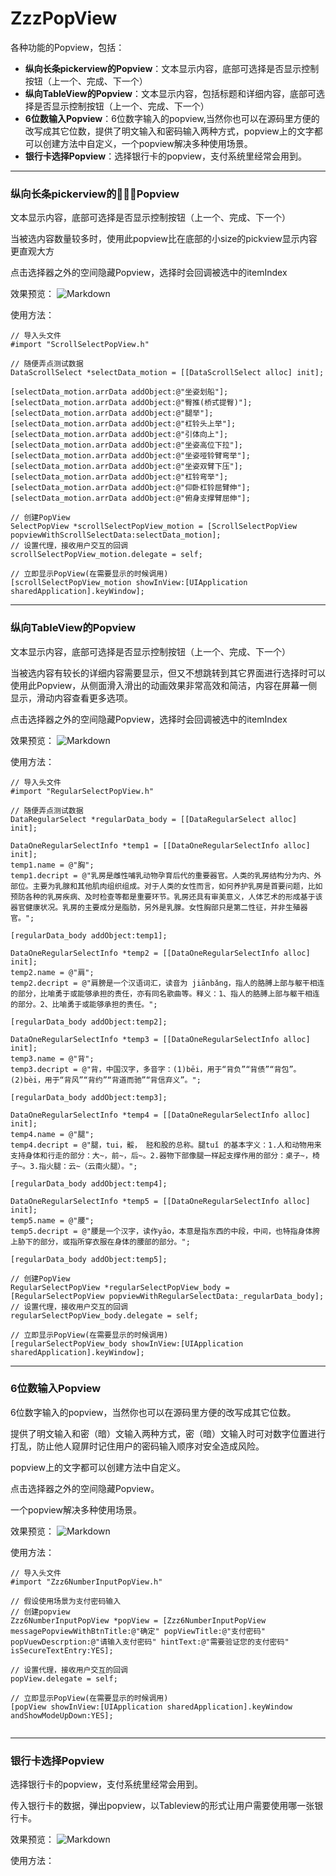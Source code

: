 # ZzzPopView
各种功能的Popview，包括：
- **纵向长条pickerview的Popview**：文本显示内容，底部可选择是否显示控制按钮（上一个、完成、下一个）
- **纵向TableView的Popview**：文本显示内容，包括标题和详细内容，底部可选择是否显示控制按钮（上一个、完成、下一个）
- **6位数输入Popview**：6位数字输入的popview,当然你也可以在源码里方便的改写成其它位数，提供了明文输入和密码输入两种方式，popview上的文字都可以创建方法中自定义，一个popview解决多种使用场景。
- **银行卡选择Popview**：选择银行卡的popview，支付系统里经常会用到。


- - - 
### 纵向长条pickerview的Popview

文本显示内容，底部可选择是否显示控制按钮（上一个、完成、下一个）

当被选内容数量较多时，使用此popview比在底部的小size的pickview显示内容更直观大方

点击选择器之外的空间隐藏Popview，选择时会回调被选中的itemIndex

效果预览：
![Markdown](http://i1.bvimg.com/603144/b44c6416a601b6fb.png)

使用方法：
```
// 导入头文件
#import "ScrollSelectPopView.h"
	  
// 随便弄点测试数据
DataScrollSelect *selectData_motion = [[DataScrollSelect alloc] init];

[selectData_motion.arrData addObject:@"坐姿划船"];
[selectData_motion.arrData addObject:@"臀推(桥式提臀)"];
[selectData_motion.arrData addObject:@"腿举"];
[selectData_motion.arrData addObject:@"杠铃头上举"];
[selectData_motion.arrData addObject:@"引体向上"];
[selectData_motion.arrData addObject:@"坐姿高位下拉"];
[selectData_motion.arrData addObject:@"坐姿哑铃臂弯举"];
[selectData_motion.arrData addObject:@"坐姿双臂下压"];
[selectData_motion.arrData addObject:@"杠铃弯举"];
[selectData_motion.arrData addObject:@"仰卧杠铃屈臂伸"];
[selectData_motion.arrData addObject:@"俯身支撑臂屈伸"];

// 创建PopView
SelectPopView *scrollSelectPopView_motion = [ScrollSelectPopView popviewWithScrollSelectData:selectData_motion];
// 设置代理，接收用户交互的回调
scrollSelectPopView_motion.delegate = self;

// 立即显示PopView(在需要显示的时候调用)
[scrollSelectPopView_motion showInView:[UIApplication sharedApplication].keyWindow];
```




- - - 
### 纵向TableView的Popview

文本显示内容，底部可选择是否显示控制按钮（上一个、完成、下一个）

当被选内容有较长的详细内容需要显示，但又不想跳转到其它界面进行选择时可以使用此Popview，从侧面滑入滑出的动画效果非常高效和简洁，内容在屏幕一侧显示，滑动内容查看更多选项。

点击选择器之外的空间隐藏Popview，选择时会回调被选中的itemIndex

效果预览：
![Markdown](http://i2.bvimg.com/603144/5fda8e43c2faa43c.png)

使用方法：
```
// 导入头文件
#import "RegularSelectPopView.h"

// 随便弄点测试数据
DataRegularSelect *regularData_body = [[DataRegularSelect alloc] init];

DataOneRegularSelectInfo *temp1 = [[DataOneRegularSelectInfo alloc] init];
temp1.name = @"胸";
temp1.decript = @"乳房是雌性哺乳动物孕育后代的重要器官。人类的乳房结构分为内、外部位。主要为乳腺和其他肌肉组织组成。对于人类的女性而言，如何养护乳房是首要问题，比如预防各种的乳房疾病、及时检查等都是重要环节。乳房还具有审美意义，人体艺术的形成基于该器官健康状况。乳房的主要成分是脂肪，另外是乳腺。女性胸部只是第二性征，并非生殖器官。";

[regularData_body addObject:temp1];

DataOneRegularSelectInfo *temp2 = [[DataOneRegularSelectInfo alloc] init];
temp2.name = @"肩";
temp2.decript = @"肩膀是一个汉语词汇，读音为 jiānbǎng，指人的胳膊上部与躯干相连的部分，比喻勇于或能够承担的责任，亦有同名歌曲等。释义：1、指人的胳膊上部与躯干相连的部分。2、比喻勇于或能够承担的责任。";

[regularData_body addObject:temp2];

DataOneRegularSelectInfo *temp3 = [[DataOneRegularSelectInfo alloc] init];
temp3.name = @"背";
temp3.decript = @"背，中国汉字，多音字：(1)bēi，用于“背负”“背债”“背包”。(2)bèi，用于“背风”“背约”“背道而驰”“背信弃义”。";

[regularData_body addObject:temp3];

DataOneRegularSelectInfo *temp4 = [[DataOneRegularSelectInfo alloc] init];
temp4.name = @"腿";
temp4.decript = @"腿，tui，骽， 胫和股的总称。腿tuǐ 的基本字义：1.人和动物用来支持身体和行走的部分：大~，前~，后~。2.器物下部像腿一样起支撑作用的部分：桌子~，椅子~。3.指火腿：云~（云南火腿）。";

[regularData_body addObject:temp4];

DataOneRegularSelectInfo *temp5 = [[DataOneRegularSelectInfo alloc] init];
temp5.name = @"腰";
temp5.decript = @"腰是一个汉字，读作yāo，本意是指东西的中段，中间，也特指身体胯上胁下的部分，或指所穿衣服在身体的腰部的部分。";

[regularData_body addObject:temp5];

// 创建PopView
RegularSelectPopView *regularSelectPopView_body = [RegularSelectPopView popviewWithRegularSelectData:_regularData_body];
// 设置代理，接收用户交互的回调
regularSelectPopView_body.delegate = self;

// 立即显示PopView(在需要显示的时候调用)
[regularSelectPopView_body showInView:[UIApplication sharedApplication].keyWindow];
```

- - - 
### 6位数输入Popview

6位数字输入的popview，当然你也可以在源码里方便的改写成其它位数。

提供了明文输入和密（暗）文输入两种方式，密（暗）文输入时可对数字位置进行打乱，防止他人窥屏时记住用户的密码输入顺序对安全造成风险。

popview上的文字都可以创建方法中自定义。

点击选择器之外的空间隐藏Popview。

一个popview解决多种使用场景。

效果预览：
![Markdown](http://i1.bvimg.com/603144/19726400ece3232f.png)

使用方法：
```
// 导入头文件
#import "Zzz6NumberInputPopView.h"

// 假设使用场景为支付密码输入
// 创建popview
Zzz6NumberInputPopView *popView = [Zzz6NumberInputPopView messagePopviewWithBtnTitle:@"确定" popViewTitle:@"支付密码" popVuewDescrption:@"请输入支付密码" hintText:@"需要验证您的支付密码" isSecureTextEntry:YES];

// 设置代理，接收用户交互的回调
popView.delegate = self;

// 立即显示PopView(在需要显示的时候调用)
[popView showInView:[UIApplication sharedApplication].keyWindow andShowModeUpDown:YES];


```

- - - 
### 银行卡选择Popview

选择银行卡的popview，支付系统里经常会用到。

传入银行卡的数据，弹出popview，以Tableview的形式让用户需要使用哪一张银行卡。



效果预览：
![Markdown]()

使用方法：
```

```

